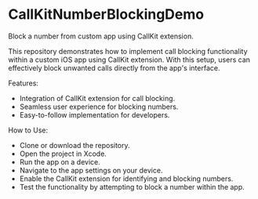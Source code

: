 # CallKitNumberBlockingDemo
Block a number from custom app using CallKit extension.

This repository demonstrates how to implement call blocking functionality within a custom iOS app using CallKit extension. With this setup, users can effectively block unwanted calls directly from the app's interface.

Features:

- Integration of CallKit extension for call blocking.
- Seamless user experience for blocking numbers.
- Easy-to-follow implementation for developers.

How to Use:

- Clone or download the repository.
- Open the project in Xcode.
- Run the app on a device.
- Navigate to the app settings on your device.
- Enable the CallKit extension for identifying and blocking numbers.
- Test the functionality by attempting to block a number within the app.
